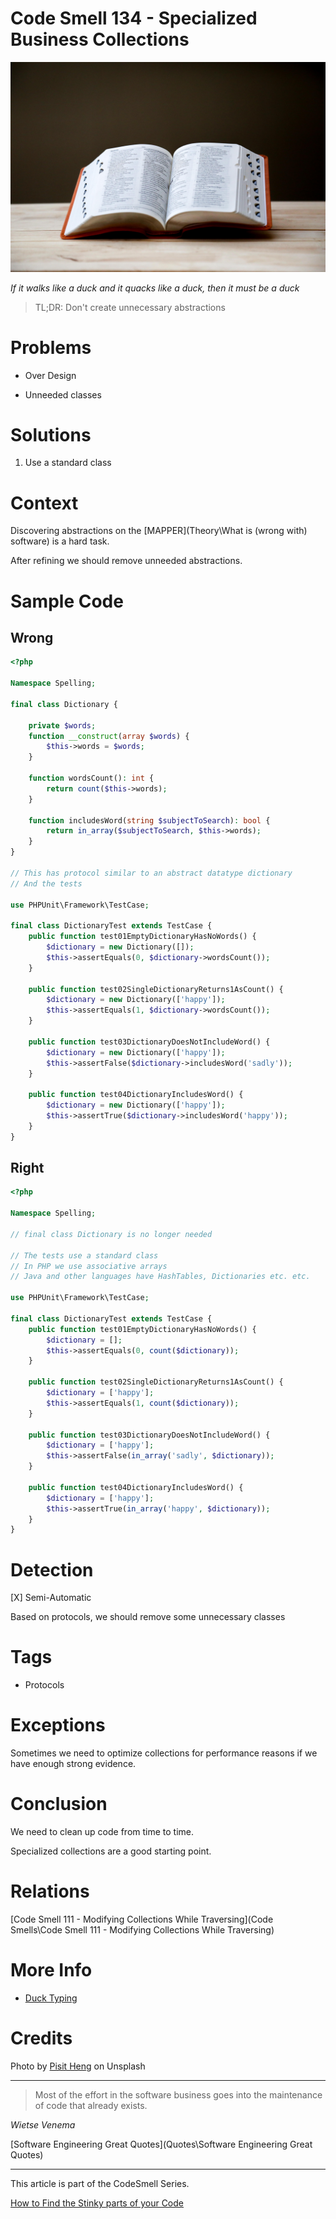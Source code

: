# Code Smell 134 - Specialized Business Collections

![Code Smell 134 - Specialized Business Collections](pisit-heng-FQvadXmA524-unsplash.jpg)

*If it walks like a duck and it quacks like a duck, then it must be a duck*

> TL;DR: Don't create unnecessary abstractions

# Problems

- Over Design

- Unneeded classes

# Solutions

1. Use a standard class

# Context

Discovering abstractions on the [MAPPER](Theory\What is (wrong with) software) is a hard task.

After refining we should remove unneeded abstractions.

# Sample Code

## Wrong

[Gist Url]: # (https://gist.github.com/mcsee/6e4e3684bbb29379a6bf30f4a00a2c7f)
```php
<?php

Namespace Spelling;

final class Dictionary {

    private $words;
    function __construct(array $words) {
        $this->words = $words;
    }

    function wordsCount(): int {
        return count($this->words);
    }

    function includesWord(string $subjectToSearch): bool {
        return in_array($subjectToSearch, $this->words);
    }
}

// This has protocol similar to an abstract datatype dictionary
// And the tests
  
use PHPUnit\Framework\TestCase;

final class DictionaryTest extends TestCase {
    public function test01EmptyDictionaryHasNoWords() {
        $dictionary = new Dictionary([]);
        $this->assertEquals(0, $dictionary->wordsCount());
    }

    public function test02SingleDictionaryReturns1AsCount() {        
        $dictionary = new Dictionary(['happy']);
        $this->assertEquals(1, $dictionary->wordsCount());
    }

    public function test03DictionaryDoesNotIncludeWord() {
        $dictionary = new Dictionary(['happy']);
        $this->assertFalse($dictionary->includesWord('sadly'));
    }

    public function test04DictionaryIncludesWord() {
        $dictionary = new Dictionary(['happy']);
        $this->assertTrue($dictionary->includesWord('happy'));
    }
} 

```

## Right

[Gist Url]: # (https://gist.github.com/mcsee/2d15677ca73742cb2553aa4a098f3683)
```php
<?php

Namespace Spelling;

// final class Dictionary is no longer needed
    
// The tests use a standard class
// In PHP we use associative arrays
// Java and other languages have HashTables, Dictionaries etc. etc.
  
use PHPUnit\Framework\TestCase;

final class DictionaryTest extends TestCase {
    public function test01EmptyDictionaryHasNoWords() {
        $dictionary = [];
        $this->assertEquals(0, count($dictionary));
    }

    public function test02SingleDictionaryReturns1AsCount() {
        $dictionary = ['happy']; 
        $this->assertEquals(1, count($dictionary));
    }

    public function test03DictionaryDoesNotIncludeWord() {
        $dictionary = ['happy']; 
        $this->assertFalse(in_array('sadly', $dictionary));
    }

    public function test04DictionaryIncludesWord() {
        $dictionary = ['happy'];  
        $this->assertTrue(in_array('happy', $dictionary));
    }
} 

```

# Detection

[X] Semi-Automatic 

Based on protocols, we should remove some unnecessary classes 

# Tags

- Protocols

# Exceptions

Sometimes we need to optimize collections for performance reasons if we have enough strong evidence.

# Conclusion

We need to clean up code from time to time.

Specialized collections are a good starting point.

# Relations

[Code Smell 111 - Modifying Collections While Traversing](Code Smells\Code Smell 111 - Modifying Collections While Traversing)

# More Info

- [Duck Typing](https://en.wikipedia.org/wiki/Duck_typing)

# Credits

Photo by [Pisit Heng](https://unsplash.com/@pisitheng) on Unsplash

* * *

> Most of the effort in the software business goes into the maintenance of code that already exists.

_Wietse Venema_
 
[Software Engineering Great Quotes](Quotes\Software Engineering Great Quotes)

* * *

This article is part of the CodeSmell Series.

[How to Find the Stinky parts of your Code]()